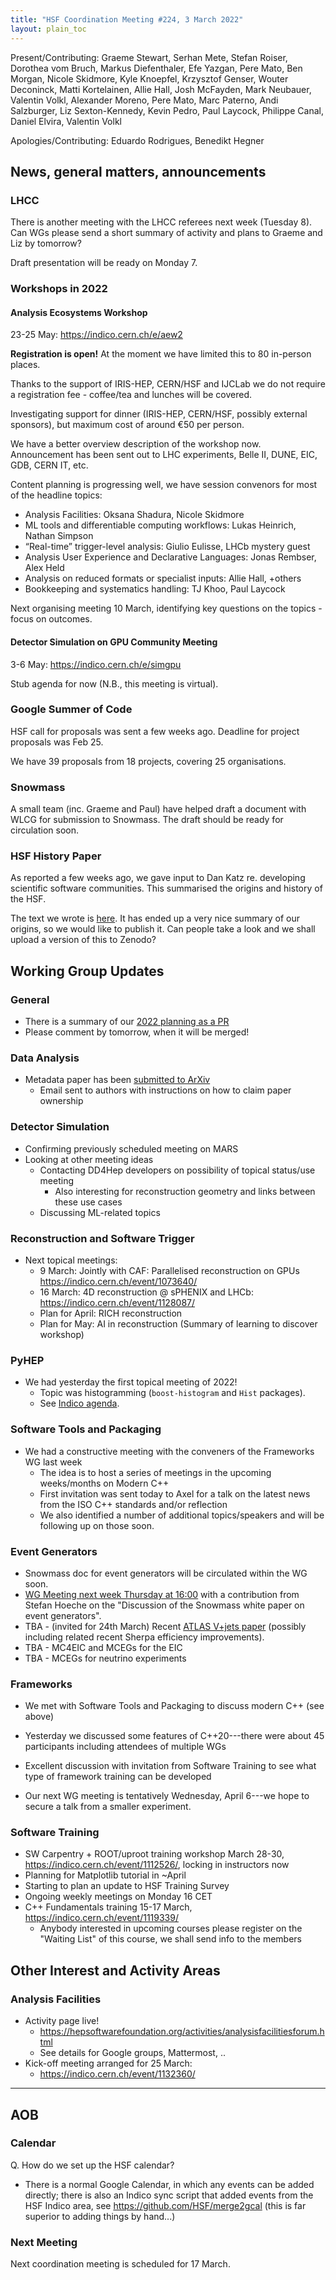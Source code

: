 ```yaml
---
title: "HSF Coordination Meeting #224, 3 March 2022"
layout: plain_toc
---
```


Present/Contributing: Graeme Stewart, Serhan Mete, Stefan Roiser, Dorothea vom
Bruch, Markus Diefenthaler, Efe Yazgan, Pere Mato, Ben Morgan, Nicole Skidmore,
Kyle Knoepfel, Krzysztof Genser, Wouter Deconinck, Matti Kortelainen, Allie
Hall, Josh McFayden, Mark Neubauer, Valentin Volkl, Alexander Moreno, Pere Mato,
Marc Paterno, Andi Salzburger, Liz Sexton-Kennedy, Kevin Pedro, Paul Laycock,
Philippe Canal, Daniel Elvira, Valentin Volkl

Apologies/Contributing: Eduardo Rodrigues, Benedikt Hegner

## News, general matters, announcements

### LHCC

There is another meeting with the LHCC referees next week (Tuesday 8). Can WGs
please send a short summary of activity and plans to Graeme and Liz by tomorrow?

Draft presentation will be ready on Monday 7.

### Workshops in 2022

#### Analysis Ecosystems Workshop

23-25 May: <https://indico.cern.ch/e/aew2>

**Registration is open!** At the moment we have limited this to 80 in-person
places.

Thanks to the support of IRIS-HEP, CERN/HSF and IJCLab we do not require a
registration fee - coffee/tea and lunches will be covered.

Investigating support for dinner (IRIS-HEP, CERN/HSF, possibly external
sponsors), but maximum cost of around €50 per person.

We have a better overview description of the workshop now. Announcement has been
sent out to LHC experiments, Belle II, DUNE, EIC, GDB, CERN IT, etc.

Content planning is progressing well, we have session convenors for most of the
headline topics:

- Analysis Facilities: Oksana Shadura, Nicole Skidmore
- ML tools and differentiable computing workflows: Lukas Heinrich, Nathan
  Simpson
- “Real-time” trigger-level analysis: Giulio Eulisse, LHCb mystery guest
- Analysis User Experience and Declarative Languages: Jonas Rembser, Alex Held
- Analysis on reduced formats or specialist inputs: Allie Hall, +others
- Bookkeeping and systematics handling: TJ Khoo, Paul Laycock

Next organising meeting 10 March, identifying key questions on the topics -
focus on outcomes.

#### Detector Simulation on GPU Community Meeting

3-6 May: <https://indico.cern.ch/e/simgpu>

Stub agenda for now (N.B., this meeting is virtual).

### Google Summer of Code

HSF call for proposals was sent a few weeks ago. Deadline for project proposals
was Feb 25.

We have 39 proposals from 18 projects, covering 25 organisations.

### Snowmass

A small team (inc. Graeme and Paul) have helped draft a document with WLCG for
submission to Snowmass. The draft should be ready for circulation soon.

### HSF History Paper

As reported a few weeks ago, we gave input to Dan Katz re. developing scientific
software communities. This summarised the origins and history of the HSF.

The text we wrote is
[here](https://docs.google.com/document/d/1y45VSJeUZQnxgk7UMrLpVX4VhWtwYvp1sqz6Hp3dN1g/edit?usp=sharing).
It has ended up a very nice summary of our origins, so we would like to publish
it. Can people take a look and we shall upload a version of this to Zenodo?

## Working Group Updates

### General

- There is a summary of our
  [2022 planning as a PR](https://github.com/HSF/hsf.github.io/pull/1057)
- Please comment by tomorrow, when it will be merged!

### Data Analysis

- Metadata paper has been [submitted to ArXiv](https://arxiv.org/abs/2203.00463)
  - Email sent to authors with instructions on how to claim paper ownership

### Detector Simulation

- Confirming previously scheduled meeting on MARS
- Looking at other meeting ideas
  - Contacting DD4Hep developers on possibility of topical status/use meeting
    - Also interesting for reconstruction geometry and links between these use
      cases
  - Discussing ML-related topics

### Reconstruction and Software Trigger

- Next topical meetings:
  - 9 March: Jointly with CAF: Parallelised reconstruction on GPUs
    <https://indico.cern.ch/event/1073640/>
  - 16 March: 4D reconstruction @ sPHENIX and LHCb:
    <https://indico.cern.ch/event/1128087/>
  - Plan for April: RICH reconstruction
  - Plan for May: AI in reconstruction (Summary of learning to discover
    workshop)

### PyHEP

- We had yesterday the first topical meeting of 2022!
  - Topic was histogramming (`boost-histogram` and `Hist` packages).
  - See [Indico agenda](https://indico.cern.ch/event/1133099/).

### Software Tools and Packaging

- We had a constructive meeting with the conveners of the Frameworks WG last
  week
  - The idea is to host a series of meetings in the upcoming weeks/months on
    Modern C++
  - First invitation was sent today to Axel for a talk on the latest news from
    the ISO C++ standards and/or reflection
  - We also identified a number of additional topics/speakers and will be
    following up on those soon.

### Event Generators

- Snowmass doc for event generators will be circulated within the WG soon.
- [WG Meeting next week Thursday at 16:00](https://indico.cern.ch/event/1135424/)
  with a contribution from Stefan Hoeche on the "Discussion of the Snowmass
  white paper on event generators".
- TBA - (invited for 24th March) Recent
  [ATLAS V+jets paper](https://atlas.web.cern.ch/Atlas/GROUPS/PHYSICS/PAPERS/PMGR-2021-01)
  (possibly including related recent Sherpa efficiency improvements).
- TBA - MC4EIC and MCEGs for the EIC
- TBA - MCEGs for neutrino experiments

### Frameworks

- We met with Software Tools and Packaging to discuss modern C++ (see above)
- Yesterday we discussed some features of C++20---there were about 45
  participants including attendees of multiple WGs
- Excellent discussion with invitation from Software Training to see what type
  of framework training can be developed

- Our next WG meeting is tentatively Wednesday, April 6---we hope to secure a
  talk from a smaller experiment.

### Software Training

- SW Carpentry + ROOT/uproot training workshop March 28-30,
  <https://indico.cern.ch/event/1112526/>, locking in instructors now
- Planning for Matplotlib tutorial in ~April
- Starting to plan an update to HSF Training Survey
- Ongoing weekly meetings on Monday 16 CET
- C++ Fundamentals training 15-17 March, <https://indico.cern.ch/event/1119339/>
  - Anybody interested in upcoming courses please register on the "Waiting List"
    of this course, we shall send info to the members

## Other Interest and Activity Areas

### Analysis Facilities

- Activity page live!
  - <https://hepsoftwarefoundation.org/activities/analysisfacilitiesforum.html>
  - See details for Google groups, Mattermost, ..
- Kick-off meeting arranged for 25 March:
  - <https://indico.cern.ch/event/1132360/>

---

## AOB

### Calendar

Q. How do we set up the HSF calendar?

- There is a normal Google Calendar, in which any events can be added directly;
  there is also an Indico sync script that added events from the HSF Indico
  area, see <https://github.com/HSF/merge2gcal> (this is far superior to adding
  things by hand...)

### Next Meeting

Next coordination meeting is scheduled for 17 March.
